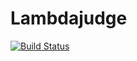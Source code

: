 # Lambdajudge

[![Build Status](https://travis-ci.org/venugangireddy/Lambdajudge.svg?branch=master)](https://travis-ci.org/venugangireddy/Lambdajudge)
